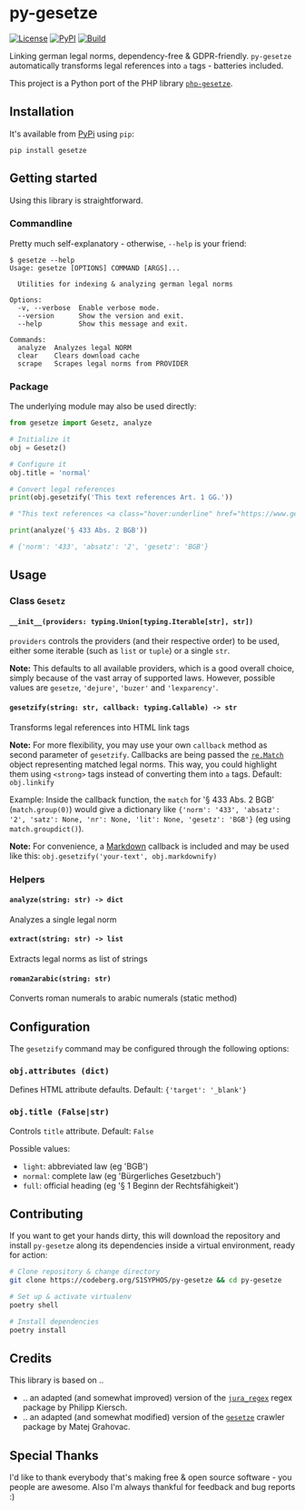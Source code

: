 # py-gesetze
[![License](https://badgen.net/badge/license/GPL/blue)](https://codeberg.org/S1SYPHOS/py-gesetze/src/branch/main/LICENSE) [![PyPI](https://badgen.net/pypi/v/gesetze)](https://pypi.org/project/gesetze) [![Build](https://ci.codeberg.org/api/badges/S1SYPHOS/py-gesetze/status.svg)](https://codeberg.org/S1SYPHOS/py-gesetze/issues)

Linking german legal norms, dependency-free & GDPR-friendly. `py-gesetze` automatically transforms legal references into `a` tags - batteries included.

This project is a Python port of the PHP library [`php-gesetze`](https://github.com/S1SYPHOS/php-gesetze).


## Installation

It's available from [PyPi](https://pypi.org/project/gesetze) using `pip`:

```text
pip install gesetze
```


## Getting started

Using this library is straightforward.


### Commandline

Pretty much self-explanatory - otherwise, `--help` is your friend:

```text
$ gesetze --help
Usage: gesetze [OPTIONS] COMMAND [ARGS]...

  Utilities for indexing & analyzing german legal norms

Options:
  -v, --verbose  Enable verbose mode.
  --version      Show the version and exit.
  --help         Show this message and exit.

Commands:
  analyze  Analyzes legal NORM
  clear    Clears download cache
  scrape   Scrapes legal norms from PROVIDER
```


### Package

The underlying module may also be used directly:

```python
from gesetze import Gesetz, analyze

# Initialize it
obj = Gesetz()

# Configure it
obj.title = 'normal'

# Convert legal references
print(obj.gesetzify('This text references Art. 1 GG.'))

# "This text references <a class="hover:underline" href="https://www.gesetze-im-internet.de/gg/art_1.html" title="Grundgesetz für die Bundesrepublik Deutschland">Art. 1 GG</a>."

print(analyze('§ 433 Abs. 2 BGB'))

# {'norm': '433', 'absatz': '2', 'gesetz': 'BGB'}
```


## Usage

### Class `Gesetz`

#### `__init__(providers: typing.Union[typing.Iterable[str], str])`

`providers` controls the providers (and their respective order) to be used, either some iterable (such as `list` or `tuple`) or a single `str`.

**Note:** This defaults to all available providers, which is a good overall choice, simply because of the vast array of supported laws. However, possible values are `gesetze`, `'dejure'`, `'buzer'` and `'lexparency'`.


#### `gesetzify(string: str, callback: typing.Callable) -> str`

Transforms legal references into HTML link tags

**Note:** For more flexibility, you may use your own `callback` method as second parameter of `gesetzify`. Callbacks are being passed the [`re.Match`](https://docs.python.org/3/library/re.html#match-objects) object representing matched legal norms. This way, you could highlight them using `<strong>` tags instead of converting them into `a` tags. Default: `obj.linkify`

Example: Inside the callback function, the `match` for '§ 433 Abs. 2 BGB' (`match.group(0)`) would give a dictionary like `{'norm': '433', 'absatz': '2', 'satz': None, 'nr': None, 'lit': None, 'gesetz': 'BGB'}` (eg using `match.groupdict()`).

**Note:** For convenience, a [Markdown](https://en.wikipedia.org/wiki/Markdown) callback is included and may be used like this: `obj.gesetzify('your-text', obj.markdownify)`


### Helpers

#### `analyze(string: str) -> dict`

Analyzes a single legal norm


#### `extract(string: str) -> list`

Extracts legal norms as list of strings


#### `roman2arabic(string: str)`

Converts roman numerals to arabic numerals (static method)


## Configuration

The `gesetzify` command may be configured through the following options:


### `obj.attributes (dict)`

Defines HTML attribute defaults. Default: `{'target': '_blank'}`


### `obj.title (False|str)`

Controls `title` attribute. Default: `False`

Possible values:

- `light`: abbreviated law (eg 'BGB')
- `normal`: complete law (eg 'Bürgerliches Gesetzbuch')
- `full`: official heading (eg '§ 1 Beginn der Rechtsfähigkeit')


## Contributing

If you want to get your hands dirty, this will download the repository and install `py-gesetze` along its dependencies inside a virtual environment, ready for action:

```bash
# Clone repository & change directory
git clone https://codeberg.org/S1SYPHOS/py-gesetze && cd py-gesetze

# Set up & activate virtualenv
poetry shell

# Install dependencies
poetry install
```


## Credits

This library is based on ..

- .. an adapted (and somewhat improved) version of the [`jura_regex`](https://github.com/kiersch/jura_regex) regex package by Philipp Kiersch.
- .. an adapted (and somewhat modified) version of the [`gesetze`](https://github.com/matejgrahovac/gesetze) crawler package by Matej Grahovac.


## Special Thanks

I'd like to thank everybody that's making free & open source software - you people are awesome. Also I'm always thankful for feedback and bug reports :)

